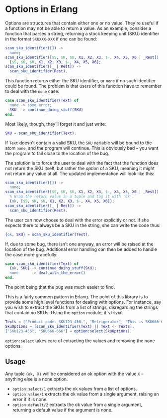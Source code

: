 Options in Erlang
=================

Options are structures that contain either one or no value. They're useful if a function may not be able to return a value. As an example, consider a function that parses a string, returning a stock keeping unit (SKU) identifier in the format `SKUXXX-XXX` if one can be found:

```erlang
scan_sku_identifier([]) ->
  none;
scan_sku_identifier([$S, $K, $U, X1, X2, X3, $-, X4, X5, X6 | _Rest]) ->
  [$S, $K, $U, X1, X2, X3, $-, X4, X5, X6];
scan_sku_identifier([_ | Rest]) ->
  scan_sku_identifier(Rest).
```

This function returns either the SKU identifier, or `none` if no such identifier could be found. The problem is that users of this function have to remember to deal with the `none` case:

```erlang
case scan_sku_identifier(Text) of
  none -> some_error;
  SKU  -> continue_doing_stuff(SKU)
end.
```

Most likely, though, they'll forget it and just write:

```erlang
SKU = scan_sku_identifier(Text).
```

If `Text` doesn't contain a valid SKU, the `SKU` variable will be bound to the atom `none`, and the program will continue. This is obviously bad – you want the program to fail close to the location of the bug.

The solution is to force the user to deal with the fact that the function does not return the SKU itself, but rather the _option_ of a SKU, meaning it might not return any value at all. The updated implementation will look like this:


```erlang
scan_sku_identifier([]) ->
  none;
scan_sku_identifier([$S, $K, $U, X1, X2, X3, $-, X4, X5, X6 | _Rest]) ->
  % Wrap the return value in a tuple and tag it with 'ok'.
  {ok, [$S, $K, $U, X1, X2, X3, $-, X4, X5, X6]};
scan_sku_identifier([_ | Rest]) ->
  scan_sku_identifier(Rest).
```

The user can now choose to deal with the error explicitly or not. If she expects there to always be a SKU in the string, she can write the code thus:

```erlang
{ok, SKU} = scan_sku_identifier(Text).
```

If, due to some bug, there isn't one anyway, an error will be raised at the location of the bug. Additional error handling can then be added to handle the case more gracefully:

```erlang
case scan_sku_identifier(Text) of
  {ok, SKU} -> continue_doing_stuff(SKU);
  none      -> deal_with_the_error()
end.
```

The point being that the bug was much easier to find.

This is a fairly common pattern in Erlang. The point of this library is to provide some high level functions for dealing with options. For instance, say you wish to extract the SKUs from a list of strings, disregarding the strings that contain no SKUs. Using the `option` module, it's trivial:

```erlang
Texts = ["Product code: SKU123-456.", "Refrigerator", "This is SKU666-666!"],
SkuOptions = [scan_sku_identifier(Text) || Text <- Texts],
["SKU123-456", "SKU666-666"] = option:select(SkuOptions).
```

`option:select` takes care of extracting the values and removing the none options.


Usage
-----

Any tuple `{ok, X}` will be considered an ok option with the value `X` – anything else is a none option.

- `option:select/1` extracts the ok values from a list of options.
- `option:value/1` extracts the ok value from a single argument, raising an error if it is none.
- `option:default/2` extracts the ok value from a single argument, returning a default value if the argument is none.
